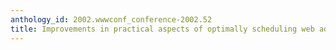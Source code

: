 ```yaml
---
anthology_id: 2002.wwwconf_conference-2002.52
title: Improvements in practical aspects of optimally scheduling web advertising
---
```

